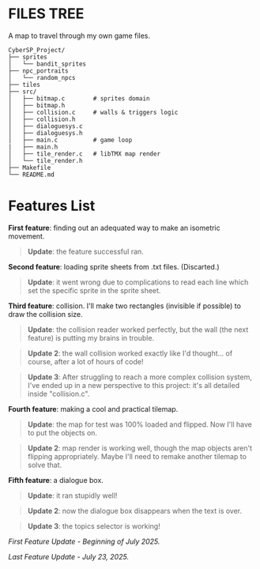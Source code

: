 # FILES TREE

A map to travel through my own game files.

```
CyberSP_Project/
├── sprites
│   └── bandit_sprites
├── npc_portraits
│   └── random_npcs
├── tiles
├── src/
│   ├── bitmap.c        # sprites domain
│   ├── bitmap.h
│   ├── collision.c     # walls & triggers logic
│   ├── collision.h
│   ├── dialoguesys.c
│   ├── dialoguesys.h
│   ├── main.c          # game loop
|   ├── main.h
│   ├── tile_render.c   # libTMX map render
│   └── tile_render.h
├── Makefile
└── README.md
```
# Features List
**First feature**: finding out an adequated way to make an isometric movement.
> **Update**: the feature successful ran.


**Second feature**: loading sprite sheets from .txt files. (Discarted.)
> **Update**: it went wrong due to complications to read each line which set the specific sprite in the sprite sheet.

**Third feature**: collision. I'll make two rectangles (invisible if possible) to draw the collision size.
> **Update**: the collision reader worked perfectly, but the wall (the next feature) is putting my brains in trouble.

> **Update 2**: the wall collision worked exactly like I'd thought... of course, after a lot of hours of code!

> **Update 3**: After struggling to reach a more complex collision system, I've ended up in a new perspective to this project: it's all detailed inside "collision.c".


**Fourth feature**: making a cool and practical tilemap.
> **Update**: the map for test was 100% loaded and flipped. Now I'll have to put the objects on.

> **Update 2**: map render is working well, though the map objects aren't flipping appropriately. Maybe I'll need to remake another tilemap to solve that.


**Fifth feature**: a dialogue box.
> **Update**: it ran stupidly well!

> **Update 2**: now the dialogue box disappears when the text is over.

> **Update 3**: the topics selector is working!


_First Feature Update - Beginning of July 2025._

_Last Feature Update - July 23, 2025._
